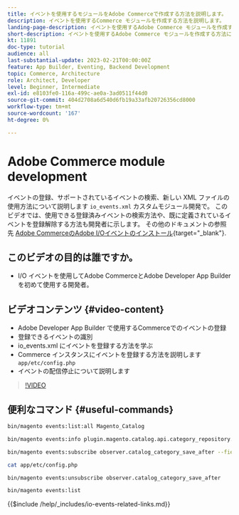 ```yaml
---
title: イベントを使用するモジュールをAdobe Commerceで作成する方法を説明します。
description: イベントを使用するCommerce モジュールを作成する方法を説明します。
landing-page-description: イベントを使用するAdobe Commerce モジュールを作成する方法について説明します。
short-description: イベントを使用するAdobe Commerce モジュールを作成する方法について説明します。
kt: 11891
doc-type: tutorial
audience: all
last-substantial-update: 2023-02-21T00:00:00Z
feature: App Builder, Eventing, Backend Development
topic: Commerce, Architecture
role: Architect, Developer
level: Beginner, Intermediate
exl-id: e8103fe0-116a-499c-ae0a-3ad0511f44d0
source-git-commit: 404d2708a6d540d6fb19a33afb20726356cd8000
workflow-type: tm+mt
source-wordcount: '167'
ht-degree: 0%

---
```


# Adobe Commerce module development

イベントの登録、サポートされているイベントの検索、新しい XML ファイルの使用方法について説明します `io_events.xml` カスタムモジュール開発で。 このビデオでは、使用できる登録済みイベントの検索方法や、既に定義されているイベントを登録解除する方法も開発者に示します。 その他のドキュメントの参照先 [Adobe CommerceのAdobe I/Oイベントのインストール](https://developer.adobe.com/commerce/events/get-started/installation/){target="_blank"}.

## このビデオの目的は誰ですか。

* I/O イベントを使用してAdobe CommerceとAdobe Developer App Builder を初めて使用する開発者。

## ビデオコンテンツ {#video-content}

* Adobe Developer App Builder で使用するCommerceでのイベントの登録
* 登録できるイベントの識別
* io_events.xml にイベントを登録する方法を学ぶ
* Commerce インスタンスにイベントを登録する方法を説明します `app/etc/config.php`
* イベントの配信停止について説明します

>[!VIDEO](https://video.tv.adobe.com/v/3415802?quality=12&learn=on)

## 便利なコマンド {#useful-commands}

```bash
bin/magento events:list:all Magento_Catalog

bin/magento events:info plugin.magento.catalog.api.category_repository.save

bin/magento events:subscribe observer.catalog_category_save_after --fields=entity_id --fields=parent_id

cat app/etc/config.php

bin/magento events:unsubscribe observer.catalog_category_save_after

bin/magento events:list
```

{{$include /help/_includes/io-events-related-links.md}}
